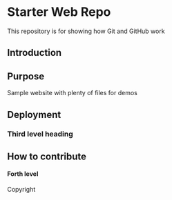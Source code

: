 # Starter Web Repo

This repository is for showing how Git and GitHub work

## Introduction

## Purpose

Sample website with plenty of files for demos

## Deployment

### Third level heading

## How to contribute

#### Forth level

Copyright
